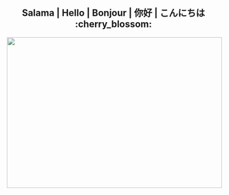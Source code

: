 <h2 align="center">Salama | Hello | Bonjour | 你好 | こんにちは :cherry_blossom:</h2>
<img align='right' height=350 width=500 src="https://wallpapercave.com/wp/wp5055500.gif">
